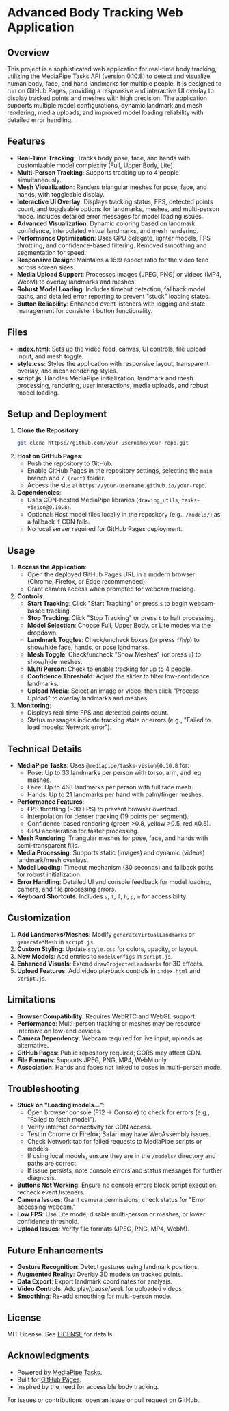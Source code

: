 # Advanced Body Tracking Web Application

## Overview
This project is a sophisticated web application for real-time body tracking, utilizing the MediaPipe Tasks API (version 0.10.8) to detect and visualize human body, face, and hand landmarks for multiple people. It is designed to run on GitHub Pages, providing a responsive and interactive UI overlay to display tracked points and meshes with high precision. The application supports multiple model configurations, dynamic landmark and mesh rendering, media uploads, and improved model loading reliability with detailed error handling.

## Features
- **Real-Time Tracking**: Tracks body pose, face, and hands with customizable model complexity (Full, Upper Body, Lite).
- **Multi-Person Tracking**: Supports tracking up to 4 people simultaneously.
- **Mesh Visualization**: Renders triangular meshes for pose, face, and hands, with toggleable display.
- **Interactive UI Overlay**: Displays tracking status, FPS, detected points count, and toggleable options for landmarks, meshes, and multi-person mode. Includes detailed error messages for model loading issues.
- **Advanced Visualization**: Dynamic coloring based on landmark confidence, interpolated virtual landmarks, and mesh rendering.
- **Performance Optimization**: Uses GPU delegate, lighter models, FPS throttling, and confidence-based filtering. Removed smoothing and segmentation for speed.
- **Responsive Design**: Maintains a 16:9 aspect ratio for the video feed across screen sizes.
- **Media Upload Support**: Processes images (JPEG, PNG) or videos (MP4, WebM) to overlay landmarks and meshes.
- **Robust Model Loading**: Includes timeout detection, fallback model paths, and detailed error reporting to prevent "stuck" loading states.
- **Button Reliability**: Enhanced event listeners with logging and state management for consistent button functionality.

## Files
- **index.html**: Sets up the video feed, canvas, UI controls, file upload input, and mesh toggle.
- **style.css**: Styles the application with responsive layout, transparent overlay, and mesh rendering styles.
- **script.js**: Handles MediaPipe initialization, landmark and mesh processing, rendering, user interactions, media uploads, and robust model loading.

## Setup and Deployment
1. **Clone the Repository**:
   ```bash
   git clone https://github.com/your-username/your-repo.git
   ```
2. **Host on GitHub Pages**:
   - Push the repository to GitHub.
   - Enable GitHub Pages in the repository settings, selecting the `main` branch and `/ (root)` folder.
   - Access the site at `https://your-username.github.io/your-repo`.
3. **Dependencies**:
   - Uses CDN-hosted MediaPipe libraries (`drawing_utils`, `tasks-vision@0.10.8`).
   - Optional: Host model files locally in the repository (e.g., `/models/`) as a fallback if CDN fails.
   - No local server required for GitHub Pages deployment.

## Usage
1. **Access the Application**:
   - Open the deployed GitHub Pages URL in a modern browser (Chrome, Firefox, or Edge recommended).
   - Grant camera access when prompted for webcam tracking.
2. **Controls**:
   - **Start Tracking**: Click "Start Tracking" or press `s` to begin webcam-based tracking.
   - **Stop Tracking**: Click "Stop Tracking" or press `t` to halt processing.
   - **Model Selection**: Choose Full, Upper Body, or Lite modes via the dropdown.
   - **Landmark Toggles**: Check/uncheck boxes (or press `f`/`h`/`p`) to show/hide face, hands, or pose landmarks.
   - **Mesh Toggle**: Check/uncheck "Show Meshes" (or press `m`) to show/hide meshes.
   - **Multi Person**: Check to enable tracking for up to 4 people.
   - **Confidence Threshold**: Adjust the slider to filter low-confidence landmarks.
   - **Upload Media**: Select an image or video, then click "Process Upload" to overlay landmarks and meshes.
3. **Monitoring**:
   - Displays real-time FPS and detected points count.
   - Status messages indicate tracking state or errors (e.g., "Failed to load models: Network error").

## Technical Details
- **MediaPipe Tasks**: Uses `@mediapipe/tasks-vision@0.10.8` for:
  - Pose: Up to 33 landmarks per person with torso, arm, and leg meshes.
  - Face: Up to 468 landmarks per person with full face mesh.
  - Hands: Up to 21 landmarks per hand with palm/finger meshes.
- **Performance Features**:
  - FPS throttling (~30 FPS) to prevent browser overload.
  - Interpolation for denser tracking (19 points per segment).
  - Confidence-based rendering (green >0.8, yellow >0.5, red ≤0.5).
  - GPU acceleration for faster processing.
- **Mesh Rendering**: Triangular meshes for pose, face, and hands with semi-transparent fills.
- **Media Processing**: Supports static (images) and dynamic (videos) landmark/mesh overlays.
- **Model Loading**: Timeout mechanism (30 seconds) and fallback paths for robust initialization.
- **Error Handling**: Detailed UI and console feedback for model loading, camera, and file processing errors.
- **Keyboard Shortcuts**: Includes `s`, `t`, `f`, `h`, `p`, `m` for accessibility.

## Customization
1. **Add Landmarks/Meshes**: Modify `generateVirtualLandmarks` or `generate*Mesh` in `script.js`.
2. **Custom Styling**: Update `style.css` for colors, opacity, or layout.
3. **New Models**: Add entries to `modelConfigs` in `script.js`.
4. **Enhanced Visuals**: Extend `drawProjectedLandmarks` for 3D effects.
5. **Upload Features**: Add video playback controls in `index.html` and `script.js`.

## Limitations
- **Browser Compatibility**: Requires WebRTC and WebGL support.
- **Performance**: Multi-person tracking or meshes may be resource-intensive on low-end devices.
- **Camera Dependency**: Webcam required for live input; uploads as alternative.
- **GitHub Pages**: Public repository required; CORS may affect CDN.
- **File Formats**: Supports JPEG, PNG, MP4, WebM only.
- **Association**: Hands and faces not linked to poses in multi-person mode.

## Troubleshooting
- **Stuck on "Loading models..."**:
   - Open browser console (F12 -> Console) to check for errors (e.g., "Failed to fetch model").
   - Verify internet connectivity for CDN access.
   - Test in Chrome or Firefox; Safari may have WebAssembly issues.
   - Check Network tab for failed requests to MediaPipe scripts or models.
   - If using local models, ensure they are in the `/models/` directory and paths are correct.
   - If issue persists, note console errors and status messages for further diagnosis.
- **Buttons Not Working**: Ensure no console errors block script execution; recheck event listeners.
- **Camera Issues**: Grant camera permissions; check status for "Error accessing webcam."
- **Low FPS**: Use Lite mode, disable multi-person or meshes, or lower confidence threshold.
- **Upload Issues**: Verify file formats (JPEG, PNG, MP4, WebM).

## Future Enhancements
- **Gesture Recognition**: Detect gestures using landmark positions.
- **Augmented Reality**: Overlay 3D models on tracked points.
- **Data Export**: Export landmark coordinates for analysis.
- **Video Controls**: Add play/pause/seek for uploaded videos.
- **Smoothing**: Re-add smoothing for multi-person mode.

## License
MIT License. See [LICENSE](LICENSE) for details.

## Acknowledgments
- Powered by [MediaPipe Tasks](https://developers.google.com/mediapipe/solutions/vision).
- Built for [GitHub Pages](https://pages.github.com/).
- Inspired by the need for accessible body tracking.

For issues or contributions, open an issue or pull request on GitHub.
